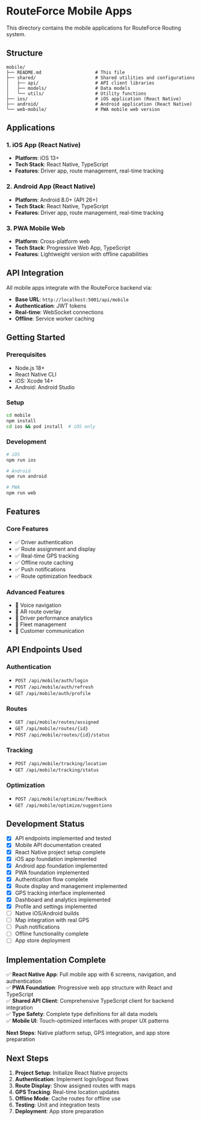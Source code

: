 # RouteForce Mobile Apps

This directory contains the mobile applications for RouteForce Routing system.

## Structure

```
mobile/
├── README.md                    # This file
├── shared/                      # Shared utilities and configurations
│   ├── api/                     # API client libraries
│   ├── models/                  # Data models
│   └── utils/                   # Utility functions
├── ios/                         # iOS application (React Native)
├── android/                     # Android application (React Native)
└── web-mobile/                  # PWA mobile web version
```

## Applications

### 1. iOS App (React Native)
- **Platform**: iOS 13+
- **Tech Stack**: React Native, TypeScript
- **Features**: Driver app, route management, real-time tracking

### 2. Android App (React Native)
- **Platform**: Android 8.0+ (API 26+)
- **Tech Stack**: React Native, TypeScript
- **Features**: Driver app, route management, real-time tracking

### 3. PWA Mobile Web
- **Platform**: Cross-platform web
- **Tech Stack**: Progressive Web App, TypeScript
- **Features**: Lightweight version with offline capabilities

## API Integration

All mobile apps integrate with the RouteForce backend via:
- **Base URL**: `http://localhost:5001/api/mobile`
- **Authentication**: JWT tokens
- **Real-time**: WebSocket connections
- **Offline**: Service worker caching

## Getting Started

### Prerequisites
- Node.js 18+
- React Native CLI
- iOS: Xcode 14+
- Android: Android Studio

### Setup
```bash
cd mobile
npm install
cd ios && pod install  # iOS only
```

### Development
```bash
# iOS
npm run ios

# Android  
npm run android

# PWA
npm run web
```

## Features

### Core Features
- ✅ Driver authentication
- ✅ Route assignment and display
- ✅ Real-time GPS tracking
- ✅ Offline route caching
- ✅ Push notifications
- ✅ Route optimization feedback

### Advanced Features
- 🚧 Voice navigation
- 🚧 AR route overlay
- 🚧 Driver performance analytics
- 🚧 Fleet management
- 🚧 Customer communication

## API Endpoints Used

### Authentication
- `POST /api/mobile/auth/login`
- `POST /api/mobile/auth/refresh`
- `GET /api/mobile/auth/profile`

### Routes
- `GET /api/mobile/routes/assigned`
- `GET /api/mobile/routes/{id}`
- `POST /api/mobile/routes/{id}/status`

### Tracking
- `POST /api/mobile/tracking/location`
- `GET /api/mobile/tracking/status`

### Optimization
- `POST /api/mobile/optimize/feedback`
- `GET /api/mobile/optimize/suggestions`

## Development Status

- [x] API endpoints implemented and tested
- [x] Mobile API documentation created
- [x] React Native project setup complete
- [x] iOS app foundation implemented
- [x] Android app foundation implemented
- [x] PWA foundation implemented
- [x] Authentication flow complete
- [x] Route display and management implemented
- [x] GPS tracking interface implemented
- [x] Dashboard and analytics implemented
- [x] Profile and settings implemented
- [ ] Native iOS/Android builds
- [ ] Map integration with real GPS
- [ ] Push notifications
- [ ] Offline functionality complete
- [ ] App store deployment

## Implementation Complete

✅ **React Native App**: Full mobile app with 6 screens, navigation, and authentication  
✅ **PWA Foundation**: Progressive web app structure with React and TypeScript  
✅ **Shared API Client**: Comprehensive TypeScript client for backend integration  
✅ **Type Safety**: Complete type definitions for all data models  
✅ **Mobile UI**: Touch-optimized interfaces with proper UX patterns  

**Next Steps**: Native platform setup, GPS integration, and app store preparation

## Next Steps

1. **Project Setup**: Initialize React Native projects
2. **Authentication**: Implement login/logout flows
3. **Route Display**: Show assigned routes with maps
4. **GPS Tracking**: Real-time location updates
5. **Offline Mode**: Cache routes for offline use
6. **Testing**: Unit and integration tests
7. **Deployment**: App store preparation
